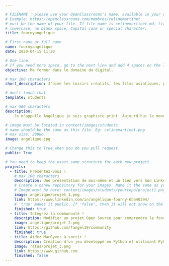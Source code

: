 ```yaml
---

# FILENAME : please use your OpenClassrooms's name, available in your url.
# Example: https://openclassrooms.com/membres/celinemartinet
# must be the name of your file. If file name is celinemartinet.md, title is celinemartinet.
# lowercase, no blank space, Capital case or special character.
title: fournyangelique

# First name or full name
name: fournyangelique
date: 2020-04-15 11:20

# One line.
# If you need more space, go to the next line and add 4 spaces on the left, as in 'description'.
objective: Me former dans le domaine du digital.

# max 100 characters
short_description: J'aime les loisirs créatifs, les films asiatiques, prendre un verre en terrasse avec mon frère

# don't touch that
template: students

# max 500 characters
description:
    Je m'appelle Angélique je suis graphiste print. Aujourd'hui le monde change très vite il faut donc savoir s'adapter. C'est pour cette raison que je suis ici. Je suis heureuse de pouvoir apprendre une nouvelle discipline et bientôt l'ajouter à mon parcour professionnel.  

# image must be located in content/images/students
# name should be the same as this file. Eg: celinemartinet.png
# max size: 200ko
image: angelique.jpg

# Change this to True when you do you pull request.
public: True

# You need to keep the exact same structure for each new project.
projects:
  - title: Présentez-vous !
    # max 100 characters
    description: Une présentation de moi-même et un lien vers mon LinkedIn.
    # Create a nanew repository for your images. Name it the same as your nickname and profile picture.
    # Image must be here: content/images/students/yourrepo/project1.png
    image: angelique/projet_1.png
    link: https://www.linkedin.com/in/angélique-fourny-6ba40394/
    # 'true' makes it public. If 'false', then it will not show on the website.
    finished: true
  - title: Intégrez la communauté !
    description: Modifier un projet Open Source pour comprendre le fonctionnement de Git, de Github et des pull requests.
    image: angelique/projet_2.png
    link: https://github.com/fangel19/community
    finished: true
  - title: Aidez MacGyver à sortir !
    description: Création d’un jeu développé en Python et utilisant PyGame.
    image: ratus/projet_3.png
    link: https://www.github.com
    finished: false
---
```



